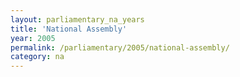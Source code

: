 ```yaml
---
layout: parliamentary_na_years
title: 'National Assembly'
year: 2005
permalink: /parliamentary/2005/national-assembly/
category: na
---
```


